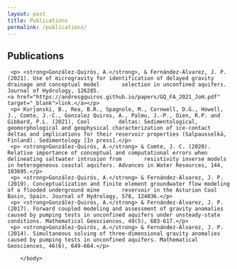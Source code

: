 ```yaml
---
layout: post
title: Publications
permalink: /publications/
---
```


<html>
	<body>
		
<h2> Publications </h2>
 
      
     <p> <strong>González-Quirós, A.</strong>, & Fernández-Álvarez, J. P. (2021). Use of microgravity for identification of delayed gravity drainage and conceptual model 		selection in unconfined aquifers. Journal of Hydrology, 126285.
    <a href="https://andresgquiros.github.io/papers/GQ_FA_2021_JoH.pdf" target="_blank">link.</a></p>	
     <p> Kurjanski, B., Rea, B.R., Spagnolo, M., Cornwell, D.G., Howell, J., Comte, J.-C., Gonzalez Quiros, A., Palmu, J.-P., Oien, R.P. and Gibbard, P.L. (2021), Cool 		deltas: Sedimentological, geomorphological and geophysical characterization of ice-contact deltas and implications for their reservoir properties (Salpausselkä, 		Finland). Sedimentology [In press].</p>
     <p> <strong>González-Quirós, A.</strong> & Comte, J. C. (2020). Relative importance of conceptual and computational errors when delineating saltwater intrusion from 		resistivity inverse models in heterogeneous coastal aquifers. Advances in Water Resources, 144, 103695.</p>		
     <p> <strong>González-Quirós, A.</strong> & Fernández-Álvarez, J. P. (2019). Conceptualization and finite element groundwater flow modeling of a flooded underground mine 		reservoir in the Asturian Coal Basin, Spain. Journal of Hydrology, 578, 124036.</p>		
     <p> <strong>González-Quirós, A.</strong> & Fernández-Álvarez, J. P. (2017). Forward coupled modeling and assessment of gravity anomalies caused by pumping tests in unconfined aquifers under unsteady-state conditions. Mathematical Geosciences, 49(5), 603-617.</p>
     <p> <strong>González-Quirós, A.</strong> & Fernández-Álvarez, J. P. (2014). Simultaneous solving of three-dimensional gravity anomalies caused by pumping tests in unconfined aquifers. Mathematical Geosciences, 46(6), 649-664.</p>
			
		</body>
		
</html>
